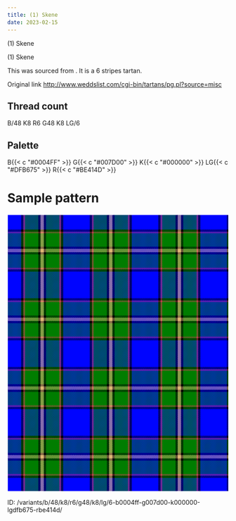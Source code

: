 ```yaml
---
title: (1) Skene
date: 2023-02-15
---
```

(1) Skene

(1) Skene

This was sourced from <no value>.  It is a 6 stripes tartan.

Original link http://www.weddslist.com/cgi-bin/tartans/pg.pl?source=misc

## Thread count
B/48 K8 R6 G48 K8 LG/6

## Palette
B{{< c "#0004FF" >}} G{{< c "#007D00" >}} K{{< c "#000000" >}} LG{{< c "#DFB675" >}} R{{< c "#BE414D" >}}

# Sample pattern

![Tartan detail](tartan.png "B/48 K8 R6 G48 K8 LG/6 tartan")

ID: /variants/b/48/k8/r6/g48/k8/lg/6-b0004ff-g007d00-k000000-lgdfb675-rbe414d/